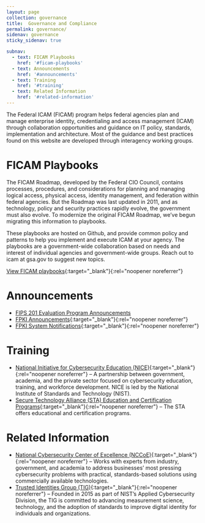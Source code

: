 ```yaml
---
layout: page
collection: governance
title:  Governance and Compliance
permalink: governance/
sidenav: governance
sticky_sidenav: true

subnav:
  - text: FICAM Playbooks
    href: '#ficam-playbooks'
  - text: Announcements
    href: '#announcements'
  - text: Training
    href: '#training'
  - text: Related Information
    href: '#related-information'
---
```


The Federal ICAM (FICAM) program helps federal agencies plan and manage enterprise identity, credentialing and access management (ICAM) through collaboration opportunities and guidance on IT policy, standards, implementation and architecture. Most of the guidance and best practices found on this website are developed through interagency working groups.

# FICAM Playbooks

The FICAM Roadmap, developed by the Federal CIO Council, contains processes, procedures, and considerations for planning and managing logical access, physical access, identity management, and federation within federal agencies. But the Roadmap was last updated in 2011, and as technology, policy and security practices rapidly evolve, the government must also evolve. To modernize the original FICAM Roadmap, we’ve begun migrating this information to playbooks. 

These playbooks are hosted on Github, and provide common policy and patterns to help you implement and execute ICAM at your agency. The playbooks are a government-wide collaboration based on needs and interest of individual agencies and government-wide groups. Reach out to icam at gsa.gov to suggest new topics.

[View FICAM playbooks](https://playbooks.idmanagement.gov/){:target="_blank"}{:rel="noopener noreferrer"}


# Announcements

- [FIPS 201 Evaluation Program Announcements](../../sell/fipsannouncements/)
- [FPKI Announcements](https://playbooks.idmanagement.gov/fpki/announcements/){:target="_blank"}{:rel="noopener noreferrer"}
- [FPKI System Notifications](https://playbooks.idmanagement.gov/fpki/notifications/){:target="_blank"}{:rel="noopener noreferrer"}
  

# Training

- [National Initiative for Cybersecurity Education (NICE)](https://www.nist.gov/itl/applied-cybersecurity/nice){:target="_blank"}{:rel="noopener noreferrer"} – A partnership between government, academia, and the private sector focused on cybersecurity education, training, and workforce development.  NICE is led by the National Institute of Standards and Technology (NIST).
- [Secure Technology Alliance (STA) Education and Certification Programs](https://www.securetechalliance.org/activities-education-and-certification-programs/){:target="_blank"}{:rel="noopener noreferrer"} – The STA offers educational and certification programs.
  

# Related Information

- [National Cybersecurity Center of Excellence (NCCoE)](https://nccoe.nist.gov/){:target="_blank"}{:rel="noopener noreferrer"} – Works with experts from industry, government, and academia to address businesses’ most pressing cybersecurity problems with practical, standards-based solutions using commercially available technologies.
- [Trusted Identities Group (TIG)](https://www.nist.gov/itl/tig/about){:target="_blank"}{:rel="noopener noreferrer"} – Founded in 2015 as part of NIST’s Applied Cybersecurity Division, the TIG is committed to advancing measurement science, technology, and the adoption of standards to improve digital identity for individuals and organizations.
